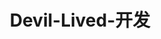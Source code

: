 ---
isCustomPage: true

pageName: LinkRow

title: Devil-Lived-开发

subTxt: 前端技术

linkList:

 APIS:
 - title:  网易云音乐1
   icon:  /img/links.png
   des:  API | NeteaseCloudMusicApi 
   links:  https://binaryify.github.io/NeteaseCloudMusicApi/#/
    
 - title:  网易云音乐2
   icon:  /img/links.png
   des:  API | 支持搜索、歌单、单曲、专辑、MV解析、多音质切换、图片大小切换
   links:  https://www.bzqll.com/2018/10/39.html
    
 - title:  MessAPI 
   icon:  /img/links.png
   des:  API | 支持平台：网易云音乐,QQ 音乐,酷狗音乐,酷我音乐,咪咕音乐，百度音乐 
   links:  https://www.jianshu.com/p/654bf9220aad

 Algorithm:
 - title:  力扣 
   icon:  /img/links.png
   des:  算法平台 
   links:  https://leetcode-cn.com/
   
 - title:  LintCode 
   icon:  /img/links.png
   des:  算法平台 
   links:  https://www.lintcode.com/
  
 - title:  加密算法 
   icon:  /img/links.png
   des:  不可描述 
   links:  https://juejin.im/post/5b48b0d7e51d4519962ea383 
    
 - title:  简单算法 
   icon:  /img/links.png
   des:  不可描述 
   links:  https://segmentfault.com/a/1190000016331021 
    
 - title:  查找算法 
   icon:  /img/links.png
   des:  不可描述 
   links:  https://segmentfault.com/a/1190000017877086 
   
 AMap:
 - title:  参考手册 
   icon:  /img/links.png
   des:  高德功能参考手册 
   links:  https://lbs.amap.com/api/javascript-api/reference/search#m_AMap.PlaceSearch 
   
 - title:  API 
   icon:  /img/links.png
   des:  高德JS的在线编译API 
   links:  https://lbs.amap.com/api/javascript-api/example/mouse-operate-map/mouse-draw-overlayers 

 Browser:
 - title:  多进程到JS单线程 
   icon:  /img/links.png
   des:  多进程到JS单线程 
   links:  https://segmentfault.com/a/1190000012925872 
       
 - title:  chrome扩展 
   icon:  /img/links.png
   des:  chrome扩展应用开发 
   links:  https://segmentfault.com/a/1190000009090857 

 Collections:
 - title:  代码习惯 
   icon:  /img/links.png
   des:  工程师代码书写习惯 
   links:  http://alloyteam.github.io/CodeGuide/ 
   
 - title:  前端里 
   icon:  /img/links.png
   des:  默认 
   links:  http://www.yyyweb.com/ 
   
 - title:  前端人的俱乐部 
   icon:  /img/links.png
   des:  默认 
   links:  http://f2er.club/ 
   
 - title:  开发资源 
   icon:  /img/links.png
   des:  默认 
   links:  https://www.css88.com/ 
   
 - title:  前端汇总文章 
   icon:  /img/links.png
   des:  默认 
   links:  https://zhuanlan.zhihu.com/p/22229868 
   
 - title:  前端最实用书签 
   icon:  /img/links.png
   des:  默认 
   links:  https://segmentfault.com/a/1190000016420985 
   
 - title:  bookmarks 
   icon:  /img/links.png
   des:  awesome-bookmarks 
   links:  https://panjiachen.github.io/awesome-bookmarks/ 
   
 - title:  学习资源分享清单 
   icon:  /img/links.png
   des:  默认 
   links:  https://segmentfault.com/a/1190000000416914 
   
 - title:  程序员收藏夹 
   icon:  /img/links.png
   des:  一个程序员6年的浏览器收藏夹 
   links:  https://blog.csdn.net/luoweifu/article/details/78174229 
   
 - title:  H5前端资料集 
   icon:  /img/links.png
   des:  2018最全H5前端资料集 
   links:  https://segmentfault.com/a/1190000016817904 
   
 - title:  github前端项目 
   icon:  /img/links.png
   des:  github上值得关注的前端项目 
   links:  https://segmentfault.com/a/1190000002804472 
   
 Color:
 - title:  webgradients 
   icon:  /img/links.png
   des:  渐变色方案 
   links:  https://webgradients.com/ 
     
 - title:  uigradients 
   icon:  /img/links.png
   des:  渐变色方案 
   links:  https://uigradients.com/#Summer 
   
 - title:  RGB颜色 
   icon:  /img/links.png
   des:  RGB转十六进制 
   links:  https://www.sioe.cn/yingyong/yanse-rgb-16/   
 
 CSS:
 - title:  CSS速查总表1 
   icon:  /img/links.png
   des:  作者-Shifone 
   links:  http://css.cuishifeng.cn/ 
     
 - title:  CSS速查总表2 
   icon:  /img/links.png
   des:  愚人码头 
   links:  http://css.doyoe.com/r 
    
 - title:  CSS速查总表3 
   icon:  /img/links.png
   des:  doyoe 
   links:  http://css.doyoe.com/ 
    
 - title:  CSS速查总表4 
   icon:  /img/links.png
   des:  不可描述 
   links:  http://phpstudy.php.cn/css3/   
   
 Cors:
 - title:  cookie跨域读写 
   icon:  /img/links.png
   des:  SSO中的cookie跨域读写
   links: https://blog.csdn.net/qq_27384769/article/details/78736980
     
 - title:  SSO单点登录 
   icon:  /img/links.png
   des:  深入理解跨域SSO单点登录原理与技术 
   links:  https://www.cnblogs.com/yueshutong/p/9468035.html
    
 - title:  postMessage
   icon:  /img/links.png
   des:  window方法：postMessage
   links:  https://www.w3cschool.cn/fetch_api/fetch_api-lx142x8t.html
    
 - title:  同源政策 
   icon:  /img/links.png
   des:  浏览器同源政策及其规避方法 
   links:  http://www.ruanyifeng.com/blog/2016/04/same-origin-policy.html
        
 Course:
 - title:  优优教程网 
   icon:  /img/links.png
   des:  设计教程 
   links:  https://uiiiuiii.com/ 
    
 - title: Runoob 
   icon: /img/links.png
   des: 菜鸟教程 
   links: http://www.runoob.com/ 
    
 - title:  W3CSchool 
   icon:  /img/links.png
   des:  不可描述 
   links:  http://www.w3school.com.cn/index.html 
     
 - title:  PHP中文网 
   icon:  /img/links.png
   des:  不可描述 
   links:  http://www.php.cn/ 
     
 - title:  Pyhton笔记 
   icon:  /img/links.png
   des:  不可描述 
   links:  https://nbviewer.jupyter.org/github/lijin-THU/notes-python/blob/master/index.ipynb# 
     
 - title:  Git教程 
   icon:  /img/links.png
   des:  廖雪峰的Git教程 
   links:  https://www.liaoxuefeng.com/wiki/0013739516305929606dd18361248578c67b8067c8c017b000 
 
 - title:  Flex 
   icon:  /img/links.png
   des:  Flex布局教程 
   links:  https://www.runoob.com/w3cnote/flex-grammar.html   
 
 Demo:
 - title:  geparties 
   icon:  /img/links.png
   des:  不可描述 
   links:  https://www.creativeedgeparties.com/ 
   
 - title:  graphicnovel 
   icon:  /img/links.png
   des:  不可描述 
   links:  http://graphicnovel-hybrid4.peugeot.com/start.html 
   
 - title:  activetheory 
   icon:  /img/links.png
   des:  不可描述 
   links:  https://activetheory.net/work 
   
 - title:  50-jahre-hitparade 
   icon:  /img/links.png
   des:  不可描述 
   links:  https://50-jahre-hitparade.ch/ 
   
 - title:  endfamilyfire 
   icon:  /img/links.png
   des:  不可描述 
   links:  https://www.endfamilyfire.org/ 
   
 - title:  igoodi 
   icon:  /img/links.png
   des:  不可描述 
   links:  https://www.igoodi.eu/home 
   
 - title:  epicurrence 
   icon:  /img/links.png
   des:  不可描述 
   links:  https://www.epicurrence.com/ 
   
 - title:  movingbrands 
   icon:  /img/links.png
   des:  不可描述 
   links:  https://www.movingbrands.com/ 
   
 - title:  bellevoye 
   icon:  /img/links.png
   des:  不可描述 
   links:  http://bellevoye.fr/en   
   
 D3:  
 - title:  d3js 
   icon:  /img/links.png
   des:  官网 
   links:  https://d3js.org/
    
 - title:  D3 
   icon:  /img/links.png
   des:  源码 
   links:  https://github.com/d3/d3 
 
 - title:  D3_4
   icon:  /img/links.png
   des:  d3_4 文档 
   links:  https://www.w3cschool.cn/doc_d3_4/d3_4-d3-axis.html
   
 - title:  V4的改动  
   icon:  /img/links.png
   des:  D3.js 入门学习(二) V4的改动 
   links:  http://www.bubuko.com/infodetail-2081763.html
   
 - title:  折线图
   icon:  /img/links.png
   des:  基于D3.js的折线图的实现 
   links:  http://xgfe.github.io/2015/11/23/chenwubai/d3-basicCharts-line/
   
 - title:  shape深入理解 
   icon:  /img/links.png
   des:  d3js shape深入理解 
   links: https://www.cnblogs.com/kidsitcn/p/7172315.html
   
 - title:  D3教程 
   icon:  /img/links.png
   des:  不可描述 
   links:  http://d3.decembercafe.org/pages/lessons/1.html
   
 - title:  vue-visualization 
   icon:  /img/links.png
   des:  Vue 结合 D3.js 进行数据可视化开发 
   links:  https://github.com/funlee/vue-visualization
   
 DB_Mongodb:
 - title:  mongodb 
   icon:  /img/links.png
   des:  mongodb 
   links:  https://www.mongodb.com/  
   
 - title:  useNewUrlParser 
   icon:  /img/links.png
   des:  mongodb | useNewUrlParser 警告解决办法 
   links:  https://blog.csdn.net/qq_36940798/article/details/84649443
   
 - title:  mongoose简单入门  
   icon:  /img/links.png
   des:  express+mongodb+mongoose简单入门 
   links:  https://www.cnblogs.com/samsimi/p/6547305.html
 
 Echart:
 - title:  echartsjs 
   icon:  /img/links.png
   des:  echartsjs 
   links:  https://www.echartsjs.com/zh/index.html 
     
 - title:  gallery 
   icon:  /img/links.png
   des:  echartsjs社区 
   links:  https://gallery.echartsjs.com/explore.html#sort=rank~timeframe=all~author=all 
   
 - title:  spreadsheet 
   icon:  /img/links.png
   des:  表格数据转换工具 
   links:  https://www.echartsjs.com/zh/spreadsheet.html 
   
 - title:  theme-builder 
   icon:  /img/links.png
   des:  主题构建工具 
   links:  https://echarts.baidu.com/theme-builder/ 
 
 Framework:
 - title:  express 
   icon:  /img/links.png
   des:  不可描述 
   links:  http://www.expressjs.com.cn/ 
     
 - title:  koa 
   icon:  /img/links.png
   des:  不可描述 
   links:  https://koa.bootcss.com/#application 
     
 - title:  egg 
   icon:  /img/links.png
   des:  不可描述 
   links:  https://eggjs.org/ 
   
 FE_Architecture:
 - title:  大型网站技术架构1 
   icon:  /img/links.png
   des:  不可描述 
   links:  https://segmentfault.com/a/1190000007390358 
   
 - title:  大型网站技术架构2 
   icon:  /img/links.png
   des:  不可描述 
   links:  https://segmentfault.com/a/1190000007409203    
  
 FE_Test:
 - title:  前端测试 
   icon:  /img/links.png
   des:  浅谈前端测试 
   links:  https://segmentfault.com/a/1190000015436897 
    
 - title:  Vue单元测试 
   icon:  /img/links.png
   des:  Vue单元测试 
   links:  https://segmentfault.com/a/1190000014112447 
    
 - title:  Jest 
   icon:  /img/links.png
   des:  Jest vs Mocha
   links:  https://andrew.codes/jest-vs-mocha-why-jest-wins/  
 
 FE_UI:
 - title:  UI大全 
   icon:  /img/links.png
   des:  不可描述 
   links:  https://blog.csdn.net/m0_37499059/article/details/80519211 
     
 - title:  前端UI框架集合 
   icon:  /img/links.png
   des:  32+ 
   links:  https://segmentfault.com/a/1190000007699297 
     
 - title:  pure 
   icon:  /img/links.png
   des:  purecss 
   links:  https://purecss.io/ 
     
 - title:  Bootstrap 
   icon:  /img/links.png
   des:  v3 中文文档 
   links:  https://v3.bootcss.com/getting-started/ 
     
 - title:  Bootstrap Button 
   icon:  /img/links.png
   des:  Bootstrap Button Generator 
   links:  http://blog.koalite.com/bbg/ 
     
 - title:  Ant Design of React  
   icon:  /img/links.png
   des:  不可描述 
   links:  https://ant.design/docs/react/introduce-cn 
     
 - title:  Ant Design of Vue 
   icon:  /img/links.png
   des:  不可描述 
   links:  https://vuecomponent.github.io/ant-design-vue/docs/vue/introduce-cn/ 
     
 - title:  iView 
   icon:  /img/links.png
   des:  不可描述 
   links:  https://www.iviewui.com/components/layout 
   
 - title:  Weapp 
   icon:  /img/links.png
   des:  iView + weChat 小程序组件库
   links:  https://segmentfault.com/a/1190000015249476    
     
 - title:  iview-admin 
   icon:  /img/links.png
   des:  不可描述 
   links:  https://admin.iviewui.com/home 
     
 - title:  iview-admin-doc 
   icon:  /img/links.png
   des:  不可描述 
   links:  https://lison16.github.io/iview-admin-doc/#/ 
     
 - title:  Element-Vue 
   icon:  /img/links.png
   des:  不可描述 
   links:  http://element.eleme.io/#/zh-CN 
     
 - title:  Element-Angular 
   icon:  /img/links.png
   des:  不可描述 
   links:  https://element-angular.faas.ele.me/guide/install 
     
 - title:  element-admin-api 
   icon:  /img/links.png
   des:  vue-element-admin-api 
   links:  https://panjiachen.gitee.io/vue-element-admin-site/zh/ 
     
 - title:  layer API  
   icon:  /img/links.png
   des:  不可描述 
   links:  http://layer.layui.com/api.html#layer.photos 
     
 - title:  layui文档 
   icon:  /img/links.png
   des:  layui开发使用文档 
   links:  http://www.layui.com/doc/ 
     
 - title:  layer弹出层 
   icon:  /img/links.png
   des:  layer官方演示与讲解 
   links:  http://layer.layui.com/ 
     
 - title:  Win10-UI 
   icon:  /img/links.png
   des:  不可描述 
   links:  http://win10ui.yuri2.cn/ 
     
 - title:  WIN10-UI-Demo 
   icon:  /img/links.png
   des:  不可描述 
   links:  http://win10ui.yuri2.cn/src/demo.php 
     
 - title:  Win10 -Vue 
   icon:  /img/links.png
   des:  不可描述 
   links:  https://github.com/jntoo/vue-win10 
     
 - title:  Amaze UI 
   icon:  /img/links.png
   des:  不可描述 
   links:  http://amazeui.org/ 
     
 - title:  MUDI 
   icon:  /img/links.png
   des:  不可描述 
   links:  https://www.mdui.org/ 
     
 - title:  UIkit 
   icon:  /img/links.png
   des:  不可描述 
   links:  https://getuikit.com/docs/introduction 
   
 - title:  Semantic UI 
   icon:  /img/links.png
   des:  不可描述 
   links:  https://semantic-ui.com/ 
   
 - title:  Zent 
   icon:  /img/links.png
   des:  不可描述 
   links:  https://youzan.github.io/zent/zh/guides/install 
   
 - title:  EasyUI 
   icon:  /img/links.png
   des:  不可描述 
   links:  http://www.jeasyui.net/ 
   
 - title:  Plane UI 
   icon:  /img/links.png
   des:  不可描述 
   links:  https://pandao.github.io/planeui/ 
   
 - title:  ZUI 
   icon:  /img/links.png
   des:  不可描述 
   links:  http://zui.sexy/#/ 
   
 - title:  AdminLTE 
   icon:  /img/links.png
   des:  不可描述 
   links:  http://adminlte.la998.com/documentation/index.html 
   
 - title:  bootcss 
   icon:  /img/links.png
   des:  不可描述 
   links:  http://www.bootcss.com/p/buttons/   
   
 H5:
 - title:  HTML5 
   icon:  /img/links.png
   des:  最新规范 
   links:  https://www.w3.org/TR/html5/ 
 
 - title:  H5适配 
   icon:  /img/links.png
   des:  不可描述 
   links:  https://segmentfault.com/a/1190000014309664 
     
 - title:  H5问题1 
   icon:  /img/links.png
   des:  不可描述 
   links:  https://www.jianshu.com/p/39d2028a65d2 
     
 - title:  H5问题2 
   icon:  /img/links.png
   des:  不可描述 
   links:  http://www.open-open.com/lib/view/open1449325854077.html 
    
 - title:  H5问题3 
   icon:  /img/links.png
   des:  不可描述 
   links:  https://segmentfault.com/a/1190000015178877   
 
 HyBird:
 - title:  HyBrid通讯 
   icon:  /img/links.png
   des:  不可描述 
   links:  https://www.cnblogs.com/zhanganju/p/5459008.html 
      
 - title:  JSBridge 
   icon:  /img/links.png
   des:  JSBridge实现原理 
   links:  http://www.cnblogs.com/dailc/p/5931328.html 
   
 Interview:  
 - title:  面试图谱 
   icon:  /img/links.png
   des:  不可描述 
   links:  https://yuchengkai.cn/docs/frontend/ 
      
 - title:  Vue面试题总结 
   icon:  /img/links.png
   des:  98道经典Vue面试题总结 
   links:  https://segmentfault.com/a/1190000016351284 
    
 - title:  面试的信心 
   icon:  /img/links.png
   des:  面试的信心来源于过硬的基础 
   links:  https://segmentfault.com/a/1190000013331105 
    
 - title:  通过阿里社招 
   icon:  /img/links.png
   des:  半年准备通过阿里社招 
   links:  https://segmentfault.com/a/1190000013129650 
   
 - title:  面试分享2018 
   icon:  /img/links.png
   des:  2018阿里前端面试总结 
   links:  https://segmentfault.com/a/1190000013508719 
    
 - title:  前端实习生 
   icon:  /img/links.png
   des:  BAT要的是什么样的前端实习生 
   links:  https://segmentfault.com/a/1190000013851657 
   
 - title:  URL与前端 
   icon:  /img/links.png
   des:  从输入URL到页面加载的过程 
   links:  http://www.dailichun.com/2018/03/12/whenyouenteraurl.html 
   
 Javascript:
 - title:  API 
   icon:  /img/links.png
   des:  javascript-API 
   links:  http://overapi.com/javascript 
    
 - title:  ES5 
   icon:  /img/links.png
   des:  不可描述 
   links:  http://lzw.me/pages/ecmascript/#50 
    
 - title:  ES6 
   icon:  /img/links.png
   des:  不可描述 
   links:  http://es6.ruanyifeng.com/ 
    
 - title:  NojQuery 
   icon:  /img/links.png
   des:  You Dont Need jQuery 
   links:  https://github.com/nefe/You-Dont-Need-jQuery/blob/master/README.zh-CN.md   
   
 JQuery:
 - title:  API 
   icon:  /img/links.png
   des:  Shifone 
   links:  http://www.css88.com/jqapi-1.9/ 
    
 - title:  API2
   icon:  /img/links.png
   des:  愚人码头 
   links:  http://jquery.cuishifeng.cn/   
   
 NodeJS:
 - title:  node-Api 
   icon:  /img/links.png
   des:  中文文档 
   links:  http://nodejs.cn/api/ 
   
 - title:  npm配置镜像 
   icon:  /img/links.png
   des:  npm配置镜像设置代理 
   links:  https://blog.csdn.net/h416756139/article/details/50791188 
   
 - title:  node学习笔记 
   icon:  /img/links.png
   des:  学习笔记 
   links:  https://segmentfault.com/a/1190000015192313 
    
 - title:  node设计模式 
   icon:  /img/links.png
   des:  设计模式描述 
   links:  https://segmentfault.com/a/1190000012660403
   
 - title:  node部署
   icon:  /img/links.png
   des:  node部署静态页面上线
   links:  https://www.cnblogs.com/luxiaoyao/p/9594060.html
   
   
 OddWork:
 - title:  面包多 
   icon:  /img/links.png
   des:  作品付费 
   links:  https://mianbaoduo.com/?utm=zhcap 
   
 - title:  程序员客栈 
   icon:  /img/links.png
   des:  开发零工 
   links:  https://www.proginn.com/   
   
 Performance:  
 - title:  全满分网站 
   icon:  /img/links.png
   des:  如何打造一个全满分网站 
   links:  https://segmentfault.com/a/1190000011867361 
   
 - title:  高性能JavaScript 
   icon:  /img/links.png
   des:  高性能JavaScript整理总结 
   links:  https://segmentfault.com/a/1190000013963213 
     
 - title:  深拷贝性能 
   icon:  /img/links.png
   des:  JavaScript 深拷贝性能分析 
   links:  https://segmentfault.com/a/1190000013107871 
   
 - title:  H5性能优化实战 
   icon:  /img/links.png
   des:  淘宝新势力周H5性能优化实战 
   links:  https://segmentfault.com/a/1190000014359615 
   
 - title:  H5首屏秒开 
   icon:  /img/links.png
   des:  H5首屏秒开方案探讨 
   links:  https://mp.weixin.qq.com/s/ye1CeIjlfs9VSUab3gQI5g 
     
 Plugins:
 - title:  轮子工厂 
   icon:  /img/links.png
   des:  web前端组件分享 
   links:  http://www.wheelsfactory.cn/#/home  
   
 - title:  Clipboard 
   icon:  /img/links.png
   des:  剪贴板 
   links:  https://w3c.github.io/clipboard-apis/ 
    
 - title:  Axios-API 
   icon:  /img/links.png
   des:  HTTP 库 
   links:  https://www.kancloud.cn/yunye/axios/234845/ 
    
 - title:  sweetalert2
   icon:  /img/links.png
   des:  对话窗口|sweetalert2
   links:  https://sweetalert2.github.io/
   
 - title:  vue_treeselect
   icon:  /img/links.png
   des:  树形|下拉选择框
   links:  https://vue-treeselect.js.org/
   
 - title:  wowJS
   icon:  /img/links.png
   des:  视觉差
   links:  http://www.jq22.com/jquery-info1705
   
 - title:  parallux_rellax
   icon:  /img/links.png
   des:  视觉差插件parallux和rellax
   links:  https://blog.csdn.net/shelly1072/article/details/52714286

 - title:  拖拽布局
   icon:  /img/links.png
   des:  拖拽方案
   links:  https://segmentfault.com/a/1190000012945944
   
 - title:  muuri
   icon:  /img/links.png
   des:  拖拽|muuri
   links:  https://github.com/haltu/muuri
 
 - title:  fullpage
   icon:  /img/links.png
   des:   全屏
   links:  https://github.com/powy1993/fullpage
   
 - title:  pageLoading1
   icon:  /img/links.png
   des:  页切换|effects
   links:  http://www.yyyweb.com/demo/page-loading-effects/index11.html
   
 - title:  pageLoading2
   icon:  /img/links.png
   des:   页切换|vue+vue-router+animejs
   links:  https://www.jb51.net/article/137895.htm
   
 - title:  vue-aplayer
   icon:  /img/links.png
   des:   播放器|音乐播放器
   links:  https://github.com/SevenOutman/vue-aplayer/blob/develop/docs/README.zh-CN.md   
 
 Plugins_Table:
 - title:  vxe-table 
   icon:  /img/links.png
   des:  多功能表格 
   links:  https://github.com/xuliangzhan/vxe-table
   
 - title:  handsontable 
   icon:  /img/links.png
   des:  handsontable 
   links:  https://handsontable.com/examples?filters&dropdown-menu&headers&manual-move
    
 - title:  spreadjs
   icon:  /img/links.png
   des:  spreadjs
   links:  https://www.grapecity.com.cn/developer/spreadjs/demo
    
 - title:  ag-grid
   icon:  /img/links.png
   des:  ag-grid
   links:  https://www.ag-grid.com/
   
 - title:  推荐12
   icon:  /img/links.png
   des:  12款 JavaScript 表格控件（DataGrid）
   links:  https://www.cnblogs.com/i7758/p/7160509.html
   
 React:
 - title:  React 
   icon:  /img/links.png
   des:  React 中文网 
   links:  https://doc.react-china.org/ 
      
 - title:  React-github版 
   icon:  /img/links.png
   des:  github版 
   links:  https://discountry.github.io/react/ 
      
 - title:  React入门 
   icon:  /img/links.png
   des:  阮一峰的网络日志 
   links:  http://www.ruanyifeng.com/blog/2015/03/react.html 
      
 - title:  React开发中文手册 
   icon:  /img/links.png
   des:  React开发中文手册PDF 
   links:  http://wiki.jikexueyuan.com/project/react/ 
      
 - title:  React 中文手册 
   icon:  /img/links.png
   des:  不可描述 
   links:  http://www.css88.com/react/ 
      
 - title:  学习路线图 
   icon:  /img/links.png
   des:  不可描述 
   links:  https://zhuanlan.zhihu.com/p/39744174 
      
 - title:  redux学习 
   icon:  /img/links.png
   des:  redux+react-redux学习 
   links:  https://segmentfault.com/a/1190000012976767 
      
 - title:  类型检测 
   icon:  /img/links.png
   des:  使用PropTypes进行类型检测 
   links:  https://segmentfault.com/a/1190000007814801 
      
 - title:  组件分离解密 
   icon:  /img/links.png
   des:  容器组件和展示组件相分离解密 
   links:  https://segmentfault.com/a/1190000006845396 
      
 - title:  create-react 
   icon:  /img/links.png
   des:  create-react-app源码 
   links:  https://segmentfault.com/a/1190000012952498 
      
 - title:  React vs Vue 
   icon:  /img/links.png
   des:  不可描述 
   links:  https://segmentfault.com/a/1190000009268926 
 
 Security:
 - title:  安全性能优化 
   icon:  /img/links.png
   des:  前端安全、性能优化 
   links:  https://segmentfault.com/a/1190000015275832 
      
 - title:  安全满分网站 
   icon:  /img/links.png
   des:  如何打造一个安全满分网站 
   links:  https://segmentfault.com/a/1190000012067696#articleHeader10
   
 - title:  交互数据安全
   icon:  /img/links.png
   des:  前后端API交互如何保证数据安全性 
   links:  https://blog.csdn.net/ityouknow/article/details/80603617 
      
 - title:  确保安全的HTTPS 
   icon:  /img/links.png
   des:  对HTTP加密的几种技术，前端面试常问
   links:  https://www.cnblogs.com/ziyi--caolu/p/4742577.html
 
 SpotCenter:     
 - title:  Inspiration 
   icon:  /img/links.png
   des:  默认 
   links:  http://web.uedna.com/ 
      
 - title:  Awwwards 
   icon:  /img/links.png
   des:  默认 
   links:  https://www.awwwards.com/ 
      
 - title:  百度统计 
   icon:  /img/links.png
   des:  默认 
   links:  https://tongji.baidu.com/web/welcome/login 
      
 - title:  腾讯分析 
   icon:  /img/links.png
   des:  默认 
   links:  http://v2.ta.qq.com/summary/index?sId=7835836#!1-0 
    
 - title:  Taobao FED 
   icon:  /img/links.png
   des:  默认 
   links:  http://taobaofed.org/ 
    
 - title:  腾讯CDC 
   icon:  /img/links.png
   des:  默认 
   links:  https://cdc.tencent.com/ 
   
 - title:  JDC 
   icon:  /img/links.png
   des:  京东设计中心 
   links:  http://jdc.jd.com/ 
    
 - title:  IXDC 
   icon:  /img/links.png
   des:  国际体验设计协会 
   links:  https://ixdc.org/ 
   
 - title:  TGideas 
   icon:  /img/links.png
   des:  腾讯互动娱乐创意设计团队 
   links:  https://tgideas.qq.com/ 
   
 - title:  ISUX 
   icon:  /img/links.png
   des:  Tencent ISUX Design 
   links:  https://isux.tencent.com/ 
   
 - title:  UXC 
   icon:  /img/links.png
   des:  百度用户体验中心 
   links:  http://uxc.baidu.com/ 
   
 - title:  Aliued 
   icon:  /img/links.png
   des:  阿里巴巴用户体验设计部 
   links:  http://www.aliued.cn/ 
   
 - title:  ChangYou VC 
   icon:  /img/links.png
   des:  畅游视觉设计中心 
   links:  http://vc.changyou.com/ 
   
 - title:  UISDC 
   icon:  /img/links.png
   des:  优设 
   links:  http://www.uisdc.com/ 
   
 - title:  UI中国 
   icon:  /img/links.png
   des:  专业用户体验设计平台 
   links:  https://www.ui.cn/ 
   
 - title:  AlloyTeam 
   icon:  /img/links.png
   des:  腾讯全端 AlloyTeam 团队 
   links:  http://www.alloyteam.com/ 
   
 - title:  Aotu 
   icon:  /img/links.png
   des:  凹凸实验室 
   links:  https://aotu.io/ 
   
 Tools: 
 - title:  bejson 
   icon:  /img/links.png
   des:  开发小工具，格式转换 
   links:  http://www.bejson.com/  
   
 - title:  MdEditor 
   icon:  /img/links.png
   des:  Markdown在线编辑器 
   links:  http://www.mdeditor.com/ 
     
 - title:  StackEdit 
   icon:  /img/links.png
   des:  Markdown在线编辑器 
   links:  https://stackedit.io/app# 
   
 - title:  Scrimba 
   icon:  /img/links.png
   des:  在线编译 
   links:  https://scrimba.com/ 
      
 - title:  JSFiddle 
   icon:  /img/links.png
   des:  在线编译 
   links:  https://jsfiddle.net/ 
    
 - title:  菜鸟工具 
   icon:  /img/links.png
   des:  在线编译 
   links:  https://c.runoob.com/front-end/61   
   
 - title:  xiaojianjian 
   icon:  /img/links.png
   des:  免费CDN图床 
   links:  https://pic.xiaojianjian.net/     
   
 - title:  whatFont 
   icon:  /img/links.png
   des:  识别图片中字体font 
   links:  https://www.myfonts.com/ 
   
 - title:  wappalyzer 
   icon:  /img/links.png
   des:  识别网站使用的框架或技术 
   links:  https://www.wappalyzer.com/   
 
 - title:  Button Generator 
   icon:  /img/wiki/default.png 
   des:  按钮css生成器 
   links:  https://www.bestcssbuttongenerator.com/#/38      
   
 Tips:
 - title:  H5调试工具 
   icon:  /img/links.png
   des:  H5的5种调试工具 
   links:  https://juejin.im/post/5b72e1f66fb9a009d018fb94 
     
 - title:  VSCode 
   icon:  /img/links.png
   des:  常用快捷键 
   links:  https://segmentfault.com/a/1190000009396435 
    
 - title:  console 
   icon:  /img/links.png
   des:  console.log的拓展 
   links:  https://segmentfault.com/a/1190000012957199    
   
 Vue:
 - title:  Vue.js 
   icon:  /img/links.png
   des:  Vue 中文文档 
   links:  https://cn.vuejs.org/v2/guide/ 
   
 - title:  Vue Router 
   icon:  /img/links.png
   des:  Vue Router 中文文档 
   links:  https://router.vuejs.org/zh/ 
   
 - title:  Vue CLI 3 
   icon:  /img/links.png
   des:  Vue CLI 3 中文文档 
   links:  https://cli.vuejs.org/config/#pages 
   
 - title:  Vue 社区 
   icon:  /img/links.png
   des:  Vue.js专业中文社区 
   inks:  https://www.vue-js.com/ 
   
 - title:  Vue 汇总 
   icon:  /img/links.png
   des:  常用开源项目汇总 
   links:  https://www.cnblogs.com/zwp06/p/8465722.html 
     
 - title:  vue API教程 
   icon:  /img/links.png
   des:  不可描述 
   links:  https://segmentfault.com/a/1190000012692321 
   
 - title:  vuex入门教程 
   icon:  /img/links.png
   des:  vuex入门教程和思考 
   links:  https://segmentfault.com/a/1190000008861913 
   
 - title:  Vuex-Store 
   icon:  /img/links.png
   des:  Store的模块化拆分实践 
   links:  https://segmentfault.com/a/1190000007667542 
   
 - title:  vue-router 
   icon:  /img/links.png
   des:  vue-router入门教程和总结 
   links:  https://segmentfault.com/a/1190000009651628 
   
 - title:  生命周期 
   icon:  /img/links.png
   des:  vue生命周期理解 
   links:  https://segmentfault.com/a/1190000008010666 
   
 - title:  路由钩子 
   icon:  /img/links.png
   des:  vue路由钩子 
   links:  https://juejin.im/post/5b41bdef6fb9a04fe63765f1 
   
 - title:  vue项目实战 
   icon:  /img/links.png
   des:  花裤衩vue项目实战 
   links:  https://segmentfault.com/a/1190000009275424 
   
 - title:  多页面项目 
   icon:  /img/links.png
   des:  vue多页面项目 
   links:  https://github.com/yaoyao1987/vue-cli-multipage 
   
 - title:  解决SEO 
   icon:  /img/links.png
   des:  使用node+vue.js解决SEO 
   links:  https://segmentfault.com/a/1190000004372736 
   
 - title:  SSR 
   icon:  /img/links.png
   des:  vue基于nuxt的 SSR 
   links:  https://segmentfault.com/a/1190000007933349 
   
 - title:  Vue全家桶 
   icon:  /img/links.png
   des:  Vue全家桶TypeScript使用总结 
   links:  https://segmentfault.com/a/1190000013462418 
   
 - title:  token 
   icon:  /img/links.png
   des:  VueJS+KOA2登录注册 
   links:  https://segmentfault.com/a/1190000009381161 
   
 - title:  第三方登录 
   icon:  /img/links.png
   des:  前端QQ.微信微博登录 
   links:  https://www.cnblogs.com/v-weiwang/p/5732423.html 
   
 - title:  vue-cli-webpack 
   icon:  /img/links.png
   des:  cli中一些webpack的配置总结 
   links:  https://segmentfault.com/a/1190000013648542 
   
 - title:  双向绑定MVVM 
   icon:  /img/links.png
   des:  vue双向绑定MVVM原理 
   links:  https://segmentfault.com/a/1190000006599500 
   
 - title:  vue源码解析 
   icon:  /img/links.png
   des:  vue源码解析 
   links:  http://hcysun.me/vue-design/art/ 
   
 - title:  defineProperty 
   icon:  /img/links.png
   des:  理解defineProperty的作用 
   links:  https://segmentfault.com/a/1190000007434923 
   
 - title:  Computed 
   icon:  /img/links.png
   des:  理解Vue Computed计算属性 
   links:  https://segmentfault.com/a/1190000010408657 
   
 - title:  Vue.use 
   icon:  /img/links.png
   des:  浅谈Vue.use 
   links:  https://segmentfault.com/a/1190000012296163 
   
 - title:  Axios 
   icon:  /img/links.png
   des:  axios源码阅读与分析 
   links:  https://segmentfault.com/a/1190000015747143 
   
 - title:  vue的5招操作 
   icon:  /img/links.png
   des:  vue的5招操作 
   links:  https://segmentfault.com/a/1190000014085613 
   
 - title:  异步组件 
   icon:  /img/links.png
   des:  vue异步组件 
   links:  https://segmentfault.com/a/1190000012138052 
   
 - title:  部署到服务器 
   icon:  /img/links.png
   des:  vue部署到服务器 
   links:  https://segmentfault.com/a/1190000012675012 
   
 - title:  iview开发思路 
   icon:  /img/links.png
   des:  iview开发思路 
   links:  https://segmentfault.com/a/1190000008168184 
   
 - title:  项目优化 
   icon:  /img/links.png
   des:  浅谈 Vue 项目优化 
   links:  https://segmentfault.com/a/1190000009443366 
   
 - title:  痛点分析 
   icon:  /img/links.png
   des:  Vue 项目里戳中你痛点 
   links:  https://juejin.im/post/5b174de8f265da6e410e0b4e 
   
 - title:  骨架屏 
   icon:  /img/links.png
   des:  Vue页面骨架屏注入实践 
   links:  https://segmentfault.com/a/1190000014832185   
   
 VuePress:
 - title:  vuepres.js 
   icon:  /img/links.png
   des:  vuepres API 
   links:  https://vuepress.vuejs.org/zh/ 
    
 - title:  valine 
   icon:  /img/links.png
   des:  快速简洁的无后端评论系统 
   links:  https://valine.js.org/ 
    
 - title:  leancloud 
   icon:  /img/links.png
   des:  不可描述 
   links:  https://leancloud.cn/ 
   
 - title:  google-analytics 
   icon:  /img/links.png
   des:  不可描述 
   links:  https://analytics.google.com/ 
   
 - title:  algolia 
   icon:  /img/links.png
   des:  不可描述 
   links:  https://www.algolia.com/ 
   
 - title:  VuePress评论系统 
   icon:  /img/links.png
   des:  月肃生 
   links:  https://www.jianshu.com/p/8a4212b87509   
   
 Vector_Rob:
 - title:  语音指令 
   icon:  /img/links.png
   des:  入门语音指令大全
   links:  https://www.cnblogs.com/xjjsk/p/10173476.html
     
 - title:  sdk
   icon:  /img/links.png
   des:  官方SDK 
   links:  https://sdk-resources.anki.com/vector/docs/generated/anki_vector.html
   
 - title:  Explorer-Tool 
   icon:  /img/links.png
   des:  探索扩展工具 
   links:  https://github.com/GrinningHermit/Vector-Explorer-Tool
   
 - title:  SDK源码解析
   icon:  /img/links.png
   des:  SDK源码解析 
   links:  http://www.mamicode.com/info-detail-2563996.html
   
 WeChat:
 - title:  weixin 
   icon:  /img/links.png
   des:  微信公众平台
   links:  https://mp.weixin.qq.com/   
     
 - title:  wepy
   icon:  /img/links.png
   des:  让小程序支持组件化开发的框架 
   links:  https://tencent.github.io/wepy/ 
   
 - title:  小程序攻略 
   icon:  /img/links.png
   des:  近两万字小程序攻略发布了 
   links:  https://juejin.im/post/5b8fd1416fb9a05cf3710690#heading-61 
   
 Webpack:
 - title:  API
   icon:  /img/links.png
   des:  webpack 中文文档 
   links:  https://www.webpackjs.com/ 
   
 - title:  sourcemap 
   icon:  /img/links.png
   des:  选项多种模式的一些解释 
   links:  https://segmentfault.com/a/1190000004280859 
     
 - title:  webpack详细教程 
   icon:  /img/links.png
   des:  不可描述 
   links:  https://segmentfault.com/a/1190000006178770 
   
 - title:  腾讯webpack详解 
   icon:  /img/links.png
   des:  不可描述 
   links:  https://juejin.im/post/5aa3d2056fb9a028c36868aa   
    
---